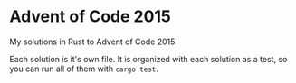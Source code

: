 # Advent of Code 2015
My solutions in Rust to Advent of Code 2015

Each solution is it's own file. It is organized with each solution as a test, so you can run all of them with `cargo test`. 
